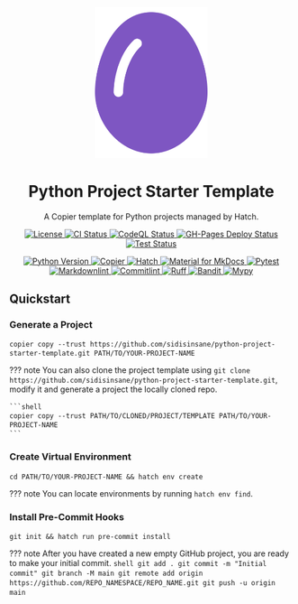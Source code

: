 <div align="center">
<a title="Home" href="https://github.com/sidisinsane/python-project-starter-template">
    <img alt="Project Logo" src="images/logo.svg" width="200">
</a>

<h1>Python Project Starter Template</h1>

<p>A Copier template for Python projects managed by Hatch.</p>

<p>
<a title="License" href="https://github.com/sidisinsane/python-project-starter-template/blob/main/LICENSE">
    <img alt="License" src="https://img.shields.io/github/license/sidisinsane/python-project-starter-template">
</a>
<a title="CI Status" href="https://github.com/sidisinsane/python-project-starter-template/blob/main/.github/workflows/ci.yml">
    <img alt="CI Status" src="https://img.shields.io/github/actions/workflow/status/sidisinsane/python-project-starter-template/ci.yml?logo=github&label=ci">
</a>
<a title="CodeQL Status" href="https://github.com/sidisinsane/python-project-starter-template/blob/main/.github/workflows/codeql.yml">
    <img alt="CodeQL Status" src="https://img.shields.io/github/actions/workflow/status/sidisinsane/python-project-starter-template/codeql.yml?logo=github&label=codeql">
</a>
<a title="GH-Pages Deploy Status" href="https://github.com/sidisinsane/python-project-starter-template/blob/main/.github/workflows/gh-pages-deploy.yml">
    <img alt="GH-Pages Deploy Status" src="https://img.shields.io/github/actions/workflow/status/sidisinsane/python-project-starter-template/gh-pages-deploy.yml?logo=github&label=gh-pages-deploy">
</a>
<a title="Test Status" href="https://github.com/sidisinsane/python-project-starter-template/blob/main/.github/workflows/test.yml">
    <img alt="Test Status" src="https://img.shields.io/github/actions/workflow/status/sidisinsane/python-project-starter-template/test.yml?logo=github&label=test">
</a>
</p>

<p>
<a title="Python Version" href="https://www.python.org/">
    <img alt="Python Version" src="https://img.shields.io/python/required-version-toml?tomlFilePath=https://raw.githubusercontent.com/sidisinsane/python-project-starter-template/main/pyproject.toml&logo=python&logoColor=white&label=Python">
</a>
<a title="Copier" href="https://copier.readthedocs.io/en/stable/">
    <img alt="Copier" src="https://img.shields.io/badge/Copier-4b5563">
</a>
<a title="Hatch" href="https://github.com/pypa/hatch">
    <img alt="Hatch" src="https://img.shields.io/badge/%F0%9F%A5%9A-Hatch-4051b5.svg">
</a>
<a title="Material for MkDocs" href="https://squidfunk.github.io/mkdocs-material/">
    <img alt="Material for MkDocs" src="https://img.shields.io/badge/Material_for_MkDocs-526CFE?logo=MaterialForMkDocs&logoColor=white">
</a>
<a title="Pytest" href="https://pytest.org/">
    <img alt="Pytest" src="https://img.shields.io/badge/Pytest-0a9edc?logo=pytest&amp;logoColor=white&labelColor=4b5563">
</a>
<a title="Markdownlint" href="https://github.com/DavidAnson/markdownlint">
    <img alt="Markdownlint" src="https://img.shields.io/badge/Markdownlint-000000?logo=markdown&amp;logoColor=white&labelColor=4b5563">
</a>
<a title="Commitlint" href="https://commitlint.js.org/">
    <img alt="Commitlint" src="https://img.shields.io/badge/Commitlint-3451b2?logo=commitlint&amp;logoColor=white&labelColor=4b5563">
</a>
<a title="Ruff" href="https://docs.astral.sh/ruff/">
    <img alt="Ruff" src="https://img.shields.io/endpoint?url=https://raw.githubusercontent.com/astral-sh/ruff/main/assets/badge/v2.json">
</a>
<a title="Bandit" href="https://github.com/PyCQA/bandit">
    <img alt="Bandit" src="https://img.shields.io/badge/Bandit-4b5563">
</a>
<a title="Mypy" href="https://mypy-lang.org/">
    <img alt="Mypy" src="https://img.shields.io/badge/Mypy-4b5563">
</a>
</p>
</div>

## Quickstart

### Generate a Project

```shell
copier copy --trust https://github.com/sidisinsane/python-project-starter-template.git PATH/TO/YOUR-PROJECT-NAME
```

??? note
    You can also clone the project template using
    `git clone https://github.com/sidisinsane/python-project-starter-template.git`,
    modify it and generate a project the locally cloned repo.

    ```shell
    copier copy --trust PATH/TO/CLONED/PROJECT/TEMPLATE PATH/TO/YOUR-PROJECT-NAME
    ```

### Create Virtual Environment

```shell
cd PATH/TO/YOUR-PROJECT-NAME && hatch env create
```

??? note
    You can locate environments by running `hatch env find`.

### Install Pre-Commit Hooks

```shell
git init && hatch run pre-commit install
```

??? note
    After you have created a new empty GitHub project, you are ready to make your
    initial commit.
    ```shell
    git add .
    git commit -m "Initial commit"
    git branch -M main
    git remote add origin https://github.com/REPO_NAMESPACE/REPO_NAME.git
    git push -u origin main
    ```
